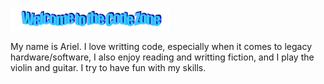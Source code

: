 <img width="256" alt="Ariel"  src="codezone.png">

My name is Ariel. I love writting code, especially when it comes to legacy hardware/software, I also enjoy reading and writting fiction, and I play the violin and guitar. I try to have fun with my skills.
